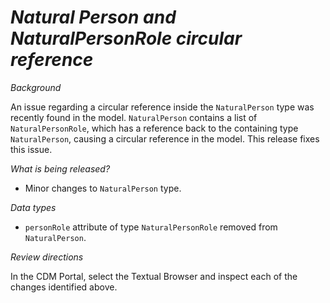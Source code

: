 # _Natural Person and NaturalPersonRole circular reference_

_Background_

An issue regarding a circular reference inside the `NaturalPerson` type was recently found in the model.
`NaturalPerson` contains a list of `NaturalPersonRole`, which has a reference back to the containing type `NaturalPerson`, causing a circular reference in the model.
This release fixes this issue.

_What is being released?_

- Minor changes to `NaturalPerson` type.

_Data types_

- `personRole` attribute of type `NaturalPersonRole` removed from `NaturalPerson`.

_Review directions_

In the CDM Portal, select the Textual Browser and inspect each of the changes identified above.

